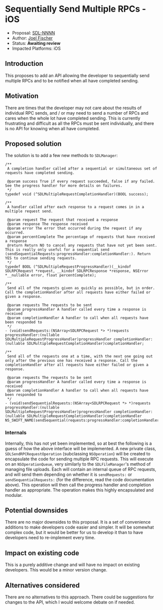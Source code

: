 # Sequentially Send Multiple RPCs - iOS

* Proposal: [SDL-NNNN](nnnn-send-multiple-rpcs-ios.md)
* Author: [Joel Fischer](https://github.com/joeljfischer)
* Status: **Awaiting review**
* Impacted Platforms: iOS

## Introduction

This proposes to add an API allowing the developer to sequentially send multiple RPCs and to be notified when all have completed sending.

## Motivation

There are times that the developer may not care about the results of individual RPC sends, and / or may need to send a number of RPCs and cares when the whole lot have completed sending. This is currently frustrating and difficult as all the RPCs must be sent individually, and there is no API for knowing when all have completed.

## Proposed solution

The solution is to add a few new methods to `SDLManager`:

```objc
/**
 A completion handler called after a sequential or simultaneous set of requests have completed sending.

 @param success True if every request succeeded, false if any failed. See the progress handler for more details on failures.
 */
typedef void (^SDLMultipleRequestCompletionHandler)(BOOL success);

/**
 A handler called after each response to a request comes in in a multiple request send.

 @param request The request that received a response
 @param response The response received
 @param error The error that occurred during the request if any occurred.
 @param percentComplete The percentage of requests that have received a response
 @return Return NO to cancel any requests that have not yet been sent. This is really only useful for a sequential send (sendSequentialRequests:progressHandler:completionHandler:). Return YES to continue sending requests.
 */
typedef BOOL (^SDLMultipleRequestProgressHandler)(__kindof SDLRPCRequest *request, __kindof SDLRPCResponse *response, NSError *__nullable error, float percentComplete);

/**
 Send all of the requests given as quickly as possible, but in order. Call the completionHandler after all requests have either failed or given a response.

 @param requests The requests to be sent
 @param progressHandler A handler called every time a response is received
 @param completionHandler A handler to call when all requests have been responded to
 */
- (void)sendRequests:(NSArray<SDLRPCRequest *> *)requests progressHandler:(nullable SDLMultipleRequestProgressHandler)progressHandler completionHandler:(nullable SDLMultipleRequestCompletionHandler)completionHandler;

/**
 Send all of the requests one at a time, with the next one going out only after the previous one has received a response. Call the completionHandler after all requests have either failed or given a response.

 @param requests The requests to be sent
 @param progressHandler A handler called every time a response is received
 @param completionHandler A handler to call when all requests have been responded to
 */
- (void)sendSequentialRequests:(NSArray<SDLRPCRequest *> *)requests progressHandler:(nullable SDLMultipleRequestProgressHandler)progressHandler completionHandler:(nullable SDLMultipleRequestCompletionHandler)completionHandler NS_SWIFT_NAME(sendSequential(requests:progressHandler:completionHandler:));
```

### Internals

Internally, this has not yet been implemented, so at best the following is a guess of how the above interface will be implemented. A new private class, `SDLSendRPCRequestOperation` (subclassing `NSOperation`) will be created to encapsulate the code for sending multiple RPC requests. This will execute on an `NSOperationQueue`, very similarly to the `SDLFileManager`'s method of managing file uploads. Each will contain an internal queue of RPC requests, and will send them depending on whether it is `sendRequests:` or `sendSequentialRequests:` (for the difference, read the code documentation above). This operation will then call the progress handler and completion handler as appropriate. The operation makes this highly encapsulated and modular.

## Potential downsides

There are no major downsides to this proposal. It is a set of convenience additions to make developers code easier and simpler. It will be somewhat complex code, but it would be better for us to develop it than to have developers need to re-implement every time.

## Impact on existing code

This is a purely additive change and will have no impact on existing developers. This would be a minor version change.

## Alternatives considered

There are no alternatives to this approach. There could be suggestions for changes to the API, which I would welcome debate on if needed.